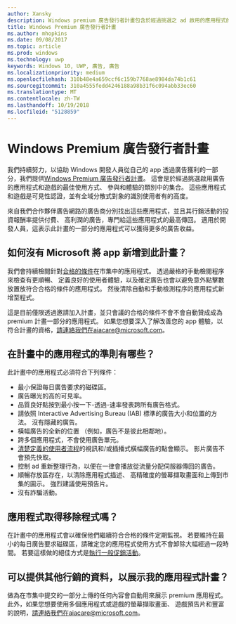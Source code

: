 ```yaml
---
author: Xansky
description: Windows premium 廣告發行者計畫包含於經過挑選之 ad 啟用的應用程式的協力廠商廣告網路可以使用 premium 的目標集合的高利潤廣告。 此計畫中的應用程式會最佳使用方式、 參與和體驗的類別中。
title: Windows Premium 廣告發行者計畫
ms.author: mhopkins
ms.date: 09/08/2017
ms.topic: article
ms.prod: windows
ms.technology: uwp
keywords: Windows 10, UWP, 廣告, 廣告
ms.localizationpriority: medium
ms.openlocfilehash: 310b48e4a659ccf6c159b7768ae8984da74b1c61
ms.sourcegitcommit: 310a4555fedd4246188a98b31f6c094abb33ec60
ms.translationtype: MT
ms.contentlocale: zh-TW
ms.lasthandoff: 10/19/2018
ms.locfileid: "5128859"
---
```

# <a name="windows-premium-ads-publishers-program"></a>Windows Premium 廣告發行者計畫

我們持續努力，以協助 Windows 開發人員從自己的 app 透過廣告獲利的一部分，我們提供[Windows Premium 廣告發行者計畫](http://www.windowspremiumapps.com)。 這會是於經過挑選啟用廣告的應用程式和遊戲的最佳使用方式、 參與和體驗的類別中的集合。 這些應用程式和遊戲是可見性認證，並有全域分散式對象的識別使用者有的高度。

來自我們合作夥伴廣告網路的廣告商分別找出這些應用程式，並且其行銷活動的投資報酬率提供付費、 高利潤的廣告，專門給這些應用程式的最高傳回。 適用於開發人員，這表示此計畫的一部分的應用程式可以獲得更多的廣告收益。

## <a name="how-does-microsoft-add-apps-to-this-program"></a>如何沒有 Microsoft 將 app 新增到此計畫？ 

我們會持續檢閱針對[合格的條件](#what-are-the-criteria-for-apps-in-the-program)在市集中的應用程式。 透過嚴格的手動檢閱程序來檢查有更順暢、 定義良好的使用者體驗，以及確定廣告也會以避免意外點擊數放置放符合合格的條件的應用程式。 然後清除自動和手動檢測程序的應用程式新增至程式。

這是目前僅限透過邀請加入計畫，並只會議的合格的條件不會不會自動贊成成為 premium 計畫一部分的應用程式。 如果您想要深入了解改善您的 app 體驗，以符合計畫的資格，請連絡我們在aiacare@microsoft.com。

## <a name="what-are-the-criteria-for-apps-in-the-program"></a>在計畫中的應用程式的準則有哪些？

此計畫中的應用程式必須符合下列條件：

* 最小保證每日廣告要求的磁碟區。 
* 廣告曝光的高的可見率。 
* 品質良好點按到最小按一下-透過-速率發表跨所有廣告格式。 
* 請依照 Interactive Advertising Bureau (IAB) 標準的廣告大小和位置的方法。 沒有隱藏的廣告。
* 橫幅廣告的全新的位置 （例如，廣告不是彼此相鄰地）。
* 跨多個應用程式，不會使用廣告單元。
* [清楚定義的使用者流程](https://blogs.windows.com/buildingapps/2017/08/31/best-practices-using-video-ads-windows-apps/)的視訊和/或插播式橫幅廣告的點會顯示。 影片廣告不會預先快取。 
* 控制 ad 重新整理行為，以便在一律會播放從流量分配伺服器傳回的廣告。
* 順暢存放區存在，以清除應用程式描述、 高精確度的螢幕擷取畫面和上傳到市集的圖示。 強烈建議使用預告片。
* 沒有詐騙活動。

## <a name="can-apps-get-removed-from-the-program"></a>應用程式取得移除程式嗎？

在計畫中的應用程式會以確保他們繼續符合合格的條件定期監視。 若要維持在最小的每日廣告要求磁碟區，請確定您的應用程式使用方式不會卸除大幅經過一段時間。 若要這樣做的絕佳方式是[執行一般促銷活動](https://developer.microsoft.com/en-us/store/promote-your-apps)。

## <a name="can-i-provide-additional-marketing-material-to-showcase-my-app-in-the-program"></a>可以提供其他行銷的資料，以展示我的應用程式計畫？ 

做為在市集中提交的一部分上傳的任何內容會自動用來展示 premium 應用程式。 此外，如果您想要使用多個應用程式或遊戲的螢幕擷取畫面、 遊戲預告片和豐富的說明，請連絡我們在aiacare@microsoft.com。

